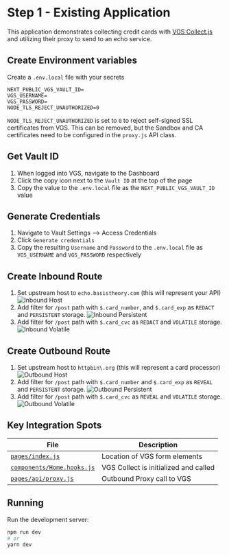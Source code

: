 # Step 1 - Existing Application

This application demonstrates collecting credit cards with [VGS Collect.js](https://www.verygoodsecurity.com/docs/vgs-collect) and utilizing their proxy to send to an echo service.

## Create Environment variables

Create a `.env.local` file with your secrets

```
NEXT_PUBLIC_VGS_VAULT_ID=
VGS_USERNAME=
VGS_PASSWORD=
NODE_TLS_REJECT_UNAUTHORIZED=0
```

`NODE_TLS_REJECT_UNAUTHORIZED` is set to `0` to reject self-signed SSL certificates from VGS. This can be removed, but the Sandbox and CA certificates need to be configured in the `proxy.js` API class.

## Get Vault ID
1. When logged into VGS, navigate to the Dashboard
1. Click the copy icon next to the `Vault ID` at the top of the page
1. Copy the value to the `.env.local` file as the `NEXT_PUBLIC_VGS_VAULT_ID` value

## Generate Credentials
1. Navigate to Vault Settings --> Access Credentials
1. Click `Generate credentials`
1. Copy the resulting `Username` and `Password` to the `.env.local` file as `VGS_USERNAME` and `VGS_PASSWORD` respectively

## Create Inbound Route
1. Set upstream host to `echo.basistheory.com` (this will represent your API) ![Inbound Host](./public/inbound_host.png)
1. Add filter for `/post` path with `$.card_number`, and `$.card_exp` as `REDACT` and `PERSISTENT` storage.
![Inbound Persistent](./public/inbound_persistent.png)
1. Add filter for `/post` path with `$.card_cvc` as `REDACT` and `VOLATILE` storage.
![Inbound Volatile](./public/inbound_volatile.png)

## Create Outbound Route
1. Set upstream host to `httpbin\.org` (this will represent a card processor) ![Outbound Host](./public/outbound_host.png)
1. Add filter for `/post` path with `$.card_number` and `$.card_exp` as `REVEAL` and `PERSISTENT` storage.
![Outbound Persistent](./public/outbound_persistent.png)
1. Add filter for `/post` path with `$.card_cvc` as `REVEAL` and `VOLATILE` storage.
![Outbound Volatile](./public/outbound_volatile.png)

## Key Integration Spots

| File                                                     | Description                           |
| -------------------------------------------------------- | ------------------------------------- |
| [`pages/index.js`](./pages/index.js)                     | Location of VGS form elements         |
| [`components/Home.hooks.js`](./components/Home.hooks.js) | VGS Collect is initialized and called |
| [`pages/api/proxy.js`](./pages/api/proxy.js)             | Outbound Proxy call to VGS            |

## Running

Run the development server:

```bash
npm run dev
# or
yarn dev
```